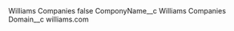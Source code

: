 <?xml version="1.0" encoding="UTF-8"?>
<CustomMetadata xmlns="http://soap.sforce.com/2006/04/metadata" xmlns:xsi="http://www.w3.org/2001/XMLSchema-instance" xmlns:xsd="http://www.w3.org/2001/XMLSchema">
    <label>Williams Companies</label>
    <protected>false</protected>
    <values>
        <field>ComponyName__c</field>
        <value xsi:type="xsd:string">Williams Companies</value>
    </values>
    <values>
        <field>Domain__c</field>
        <value xsi:type="xsd:string">williams.com</value>
    </values>
</CustomMetadata>
